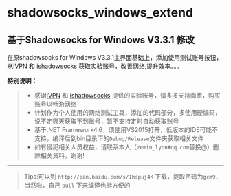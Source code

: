 # shadowsocks_windows_extend

## 基于Shadowsocks for Windows V3.3.1 修改



在原shadowsocks for Windows V3.3.1主界面基础上，添加使用测试账号按钮，从[iVPN] 和 [ishadowsocks] 获取实验账号，改善网络,提升效率。。。

**特别说明：**

> * 感谢[iVPN] 和 [ishadowsocks] 提供的实验账号，请多多支持商家，购买账号以畅游网络
> * 计划作为个人使用的网络测试工具，添加的代码部分，多使用硬编码，说不定哪天获取不到账号，暂不支持定时自动获取账号
> * 基于.NET Framework4.6，须使用VS2015打开，低版本的IDE可能不支持，编译后到bin目录下的`Debug/Release`文件夹获取相关文件
> * 如有侵犯相关人员权益，请联系本人（`zemin_lynn#qq.com`替换@）删除相关资料，谢谢!


----------------------
> Tips:可以到 `http://pan.baidu.com/s/1hspuj4K` 下载，提取密码为`gcm9`，当然啦，自己 `pull` 下来编译也挺方便的  

[iVPN]:			http://www.ifanqiang.cn/#free
[ishadowsocks]:			http://www.ishadowsocks.org

